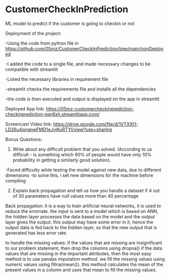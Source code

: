 # CustomerCheckInPrediction
ML model to predict if the customer is going to checkin or not

Deployment of the project:

-Using the code from python file in https://github.com/05mz/CustomerCheckInPrediction/tree/main/nonDeployed

-I added the code to a single file, and made necessary changes to be compatible with streamlit

-Listed the necessary libraries in requirement file

-streamlit checks the requirements file and installs all the dependencies

-the code is then executed and output is displayed on the app in streamlit

Deployed App link: https://05mz-customercheckinprediction-checkinprediction-sqn6xh.streamlitapp.com/

Screencast Video link: https://drive.google.com/file/d/1VTXXt1-LD26u4qngpwFMD1eJvjKuRTYI/view?usp=sharing

Bonus Questions:

1. Write about any difficult problem that you solved. (According to us difficult - is something which 90% of people would have only 10% probability in getting a similarly good solution). 

-Faced difficulty while testing the model against new data, due to different dimensions
-to solve this, i set new dimensions for the machine before compiling

2. Explain back propagation and tell us how you handle a dataset if 4 out of 30 parameters have null values more than 40 percentage

Back propagation: it is a way to train artificial neural networks, it is used to reduce the errorrate. the input is sent to a model which is based on ANN, the hidden layer processes the data based on the model and the output layer gives the output. this output may have some error in it, hence the output data is fed back to the hidden layer, so that the new output that is generated has less error rate.

to handle the missing values: if the values that are missing are insignificant to our problem statement, then drop the columns using dropna()
if the data values that are missing in the important attributes, then the most easy method is to use pandas imputation method. we fill the missing values using numeric values using fillna(mean()). this method calculates the mean of the present values in a column and uses that mean to fill the missing values.
